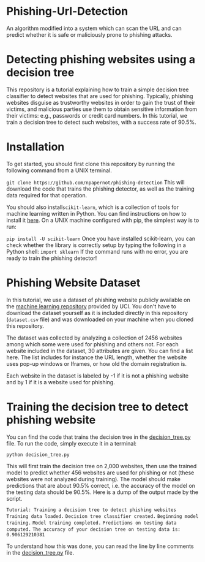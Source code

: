 # Phishing-Url-Detection
An algorithm modified into a system which can scan the URL and can predict whether it is safe or maliciously prone to phishing attacks.

# Detecting phishing websites using a decision tree
This repository is a tutorial explaining how to train a simple decision tree classifier to detect websites that are used for phishing. Typically, phishing websites disguise as trustworthy websites in order to gain the trust of their victims, and malicious parties use them to obtain sensitive information from their victims: e.g., passwords or credit card numbers. In this tutorial, we train a decision tree to detect such websites, with a success rate of 90.5%.

# Installation
To get started, you should first clone this repository by running the following command from a UNIX terminal.

``` git clone https://github.com/npapernot/phishing-detection ```
This will download the code that trains the phishing detector, as well as the training data required for that operation.

You should also install``` scikit-learn ```, which is a collection of tools for machine learning written in Python. You can find instructions on how to install it [here](https://scikit-learn.org/stable/install.html). On a UNIX machine configured with pip, the simplest way is to run:

```pip install -U scikit-learn```
Once you have installed scikit-learn, you can check whether the library is correctly setup by typing the following in a Python shell:
```import sklearn```
If the command runs with no error, you are ready to train the phishing detector!

# Phishing Website Dataset
In this tutorial, we use a dataset of phishing website publicly available on the [machine learning repository](https://archive.ics.uci.edu/ml/datasets/Phishing+Websites) provided by UCI. You don't have to download the dataset yourself as it is included directly in this repository (```dataset.csv``` file) and was downloaded on your machine when you cloned this repository.

The dataset was collected by analyzing a collection of 2456 websites among which some were used for phishing and others not. For each website included in the dataset, 30 attributes are given. You can find a list here. The list includes for instance the URL length, whether the website uses pop-up windows or Iframes, or how old the domain registration is.

Each website in the dataset is labeled by -1 if it is not a phishing website and by 1 if it is a website used for phishing.

# Training the decision tree to detect phishing website
You can find the code that trains the decision tree in the [decision_tree.py](https://github.com/sankitanitdgp/Phishing-Url-Detection/blob/main/decision_tree.py) file. To run the code, simply execute it in a terminal:

```python decision_tree.py``` 

This will first train the decision tree on 2,000 websites, then use the trained model to predict whether 456 websites are used for phishing or not (these websites were not analyzed during training). The model should make predictions that are about 90.5% correct, i.e. the accuracy of the model on the testing data should be 90.5%. Here is a dump of the output made by the script.

```Tutorial: Training a decision tree to detect phishing websites```
```Training data loaded.```
```Decision tree classifier created.```
```Beginning model training.```
```Model training completed.```
```Predictions on testing data computed.```
```The accuracy of your decision tree on testing data is: 0.906129210381```

To understand how this was done, you can read the line by line comments in the [decision_tree.py](https://github.com/sankitanitdgp/Phishing-Url-Detection/blob/main/decision_tree.py) file.

